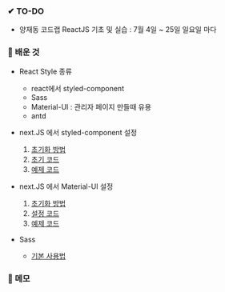 ### ✔ TO-DO

-   양재동 코드랩 ReactJS 기초 및 실습 : 7월 4일 ~ 25일 일요일 마다

### 💾 배운 것

-   React Style 종류

    -   react에서 styled-component
    -   Sass
    -   Material-UI : 관리자 페이지 만들때 유용
    -   antd

-   next.JS 에서 styled-component 설정
    1.  [초기화 방법](https://github.com/vercel/next.js/tree/canary/examples/with-styled-components)
    2.  [초기 코드](https://github.com/lhk3337/codeLabReact/commit/3efd79b77decd1a46148639aaf237c9ee78b15ea)
    3.  [예제 코드](https://github.com/lhk3337/codeLabReact/commit/9c4c0ba93240ca8fd9ef31a876428437c531a058)
-   next.JS 에서 Material-UI 설정
    1. [초기화 방법](https://github.com/mui-org/material-ui/tree/next/examples/nextjs)
    2. [설정 코드](https://github.com/lhk3337/codeLabReact/commit/53107c47db67e567e5981e0efff227cef2b2de7a)
    3. [예제 코드](https://github.com/lhk3337/codeLabReact/commit/fb0272ee5e16fc0e7d6eb05a2cf4b498ad5fb840)
-   Sass
    -   [기본 사용법](https://sass-lang.com/guide)

### 📝 메모
